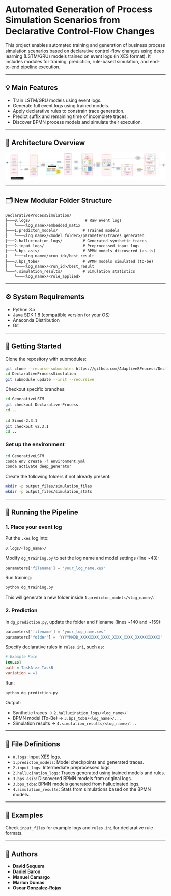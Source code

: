 # Automated Generation of Process Simulation Scenarios from Declarative Control-Flow Changes

This project enables automated training and generation of business process simulation scenarios based on declarative control-flow changes using deep learning (LSTM/GRU) models trained on event logs (in XES format). It includes modules for training, prediction, rule-based simulation, and end-to-end pipeline execution.

---

## 💡 Main Features

* Train LSTM/GRU models using event logs.
* Generate full event logs using trained models.
* Apply declarative rules to constrain trace generation.
* Predict suffix and remaining time of incomplete traces.
* Discover BPMN process models and simulate their execution.

---

## 🧱 Architecture Overview

![Pipeline](https://github.com/AdaptiveBProcess/DeclarativeProcessSimulation/blob/main/docs/pipeline/Pipeline.png)

---

## 🗂️ New Modular Folder Structure

```
DeclarativeProcessSimulation/
├───0.logs/                        # Raw event logs
│   └───<log_name>/embedded_matix
├───1.predicton_models/           # Trained models
│   └───<log_name>/<model_folder>/parameters/traces_generated
├───2.hallucination_logs/         # Generated synthetic traces
├───2.input_logs/                 # Preprocessed input logs
├───3.bps_asis/                   # BPMN models discovered (as-is)
│   └───<log_name>/<run_id>/best_result
├───3.bps_tobe/                   # BPMN models simulated (to-be)
│   └───<log_name>/<run_id>/best_result
└───4.simulation_results/         # Simulation statistics
    └───<log_name>/<rule_applied>
```

---

## ⚙️ System Requirements

* Python 3.x
* Java SDK 1.8 (compatible version for your OS)
* Anaconda Distribution
* Git

---

## 🚀 Getting Started

Clone the repository with submodules:

```bash
git clone --recurse-submodules https://github.com/AdaptiveBProcess/DeclarativeProcessSimulation.git
cd DeclarativeProcessSimulation
git submodule update --init --recursive
```

Checkout specific branches:

```bash
cd GenerativeLSTM 
git checkout Declarative-Process
cd ..

cd Simod-2.3.1
git checkout v2.3.1
cd ..
```

### Set up the environment

```bash
cd GenerativeLSTM
conda env create -f environment.yml
conda activate deep_generator
```

Create the following folders if not already present:

```bash
mkdir -p output_files/simulation_files
mkdir -p output_files/simulation_stats
```

---

## 🧪 Running the Pipeline

### 1. Place your event log

Put the `.xes` log into:

```bash
0.logs/<log_name>/
```

Modify `dg_training.py` to set the log name and model settings (line \~43):

```python
parameters['filename'] = 'your_log_name.xes'
```

Run training:

```bash
python dg_training.py
```

This will generate a new folder inside `1.predicton_models/<log_name>/`.

### 2. Prediction

In `dg_prediction.py`, update the folder and filename (lines \~140 and \~159):

```python
parameters['filename'] = 'your_log_name.xes'
parameters['folder'] = 'YYYYMMDD_XXXXXXXX_XXXX_XXXX_XXXX_XXXXXXXXXXX'
```

Specify declarative rules in `rules.ini`, such as:

```ini
# Example Rule
[RULES]
path = TaskA >> TaskB
variation = =1
```

Run:

```bash
python dg_prediction.py
```

Output:

* Synthetic traces → `2.hallucination_logs/<log_name>/`
* BPMN model (To-Be) → `3.bps_tobe/<log_name>/...`
* Simulation results → `4.simulation_results/<log_name>/...`

---

## 📁 File Definitions

* `0.logs`: Input XES logs.
* `1.predicton_models`: Model checkpoints and generated traces.
* `2.input_logs`: Intermediate preprocessed logs.
* `2.hallucination_logs`: Traces generated using trained models and rules.
* `3.bps_asis`: Discovered BPMN models from original logs.
* `3.bps_tobe`: BPMN models generated from hallucinated logs.
* `4.simulation_results`: Stats from simulations based on the BPMN models.

---

## 🧪 Examples

Check `input_files` for example logs and `rules.ini` for declarative rule formats.

---

## 👤 Authors

* **David Sequera**
* **Daniel Baron**
* **Manuel Camargo**
* **Marlon Dumas**
* **Oscar Gonzalez-Rojas**